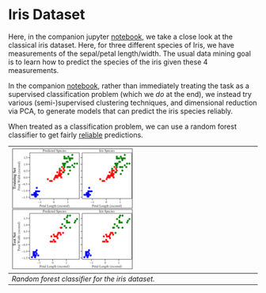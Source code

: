 # Iris Dataset

Here, in the companion jupyter [notebook](01_iris_dataset.ipynb), we take a close look at the classical iris dataset. Here, for three different species of Iris, we have measurements of the sepal/petal length/width. The usual data mining goal is to learn how to predict the species of the iris given these 4 measurements.

In the companion [notebook](01_iris_dataset.ipynb), rather than immediately treating the task as a supervised classification problem (which we _do_ at the end), we instead try various (semi-)supervised clustering techniques, and dimensional reduction via PCA, to generate models that can predict the iris species reliably.

When treated as a classification problem, we can use a random forest classifier to get fairly [reliable](#randomforest) predictions.

| <img src="RandomForestClassifierTrainingVsTest.png" alt="Random forest classifier training vs. test sets." width="50%" name="randomforest"> |
|:--------------------------------------------------------------------------------------------------------------------------------------------|
| *Random forest classifier for the iris dataset.*                                                                                            |